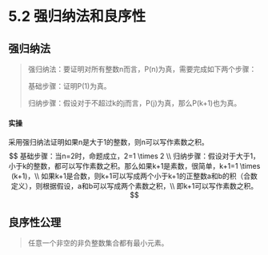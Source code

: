 # 5.2 强归纳法和良序性

## 强归纳法

> 强归纳法：要证明对所有整数n而言，P(n)为真，需要完成如下两个步骤：
>
> 基础步骤：证明P(1)为真。
>
> 归纳步骤：假设对于不超过k的j而言，P(j)为真，那么P(k+1)也为真。

#### 实操

采用强归纳法证明如果n是大于1的整数，则n可以写作素数之积。
$$
基础步骤：当n=2时，命题成立，2=1 \times 2 \\
归纳步骤：假设对于大于1，小于k的整数，都可以写作素数之积。那么如果k+1是素数，很简单，k+1=1 \times (k+1)，\\
如果k+1是合数，则k+1可以写成两个小于k+1的正整数a和b的积（合数定义），则根据假设，a和b可以写成两个素数之积，\\
即k+1可以写作素数之积。
$$

## 良序性公理

> 任意一个非空的非负整数集合都有最小元素。


